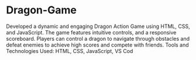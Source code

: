 # Dragon-Game
Developed a dynamic and engaging Dragon Action Game using HTML, CSS, and JavaScript.
The game features intuitive controls, and a responsive scoreboard.
Players can control a dragon to navigate through obstacles and defeat enemies to achieve high scores and compete
with friends.
Tools and Technologies Used: HTML, CSS, JavaScript, VS Cod
